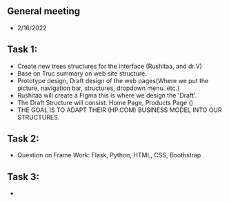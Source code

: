 ## General meeting
- 2/16/2022

## Task 1:
- Create new trees structures for the interface (Rushitaa, and dr.V)
- Base on Truc summary on web site structure.
- Prototype design, Draft design of the web pages(Where we put the picture, navigation bar, structures, dropdown menu. etc.)
- Rushitaa will create a Figma this is where we design the 'Draft'.
- The Draft Structure will consist: Home Page, Products Page ()
- THE GOAL IS TO ADAPT THEIR (HP.COM) BUSINESS MODEL INTO OUR STRUCTURES.

## Task 2:
- Question on Frame Work: Flask, Python, HTML, CSS, Boothstrap

## Task 3: 

- 
